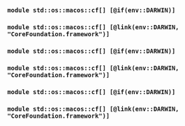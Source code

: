 ### `module std::os::macos::cf[] [@if(env::DARWIN)]`
### `module std::os::macos::cf[] [@link(env::DARWIN, "CoreFoundation.framework")]`
### `module std::os::macos::cf[] [@if(env::DARWIN)]`
### `module std::os::macos::cf[] [@link(env::DARWIN, "CoreFoundation.framework")]`
### `module std::os::macos::cf[] [@if(env::DARWIN)]`
### `module std::os::macos::cf[] [@link(env::DARWIN, "CoreFoundation.framework")]`
